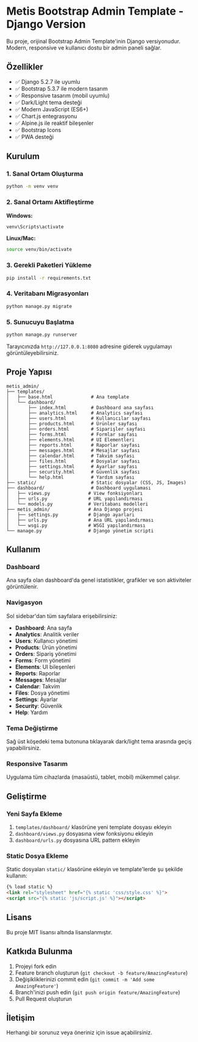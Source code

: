 # Metis Bootstrap Admin Template - Django Version

Bu proje, orijinal Bootstrap Admin Template'inin Django versiyonudur. Modern, responsive ve kullanıcı dostu bir admin paneli sağlar.

## Özellikler

- ✅ Django 5.2.7 ile uyumlu
- ✅ Bootstrap 5.3.7 ile modern tasarım
- ✅ Responsive tasarım (mobil uyumlu)
- ✅ Dark/Light tema desteği
- ✅ Modern JavaScript (ES6+)
- ✅ Chart.js entegrasyonu
- ✅ Alpine.js ile reaktif bileşenler
- ✅ Bootstrap Icons
- ✅ PWA desteği

## Kurulum

### 1. Sanal Ortam Oluşturma

```bash
python -m venv venv
```

### 2. Sanal Ortamı Aktifleştirme

**Windows:**
```bash
venv\Scripts\activate
```

**Linux/Mac:**
```bash
source venv/bin/activate
```

### 3. Gerekli Paketleri Yükleme

```bash
pip install -r requirements.txt
```

### 4. Veritabanı Migrasyonları

```bash
python manage.py migrate
```

### 5. Sunucuyu Başlatma

```bash
python manage.py runserver
```

Tarayıcınızda `http://127.0.0.1:8080` adresine giderek uygulamayı görüntüleyebilirsiniz.

## Proje Yapısı

```
metis_admin/
├── templates/
│   ├── base.html              # Ana template
│   └── dashboard/
│       ├── index.html         # Dashboard ana sayfası
│       ├── analytics.html     # Analytics sayfası
│       ├── users.html         # Kullanıcılar sayfası
│       ├── products.html      # Ürünler sayfası
│       ├── orders.html        # Siparişler sayfası
│       ├── forms.html         # Formlar sayfası
│       ├── elements.html      # UI Elementleri
│       ├── reports.html       # Raporlar sayfası
│       ├── messages.html      # Mesajlar sayfası
│       ├── calendar.html      # Takvim sayfası
│       ├── files.html         # Dosyalar sayfası
│       ├── settings.html      # Ayarlar sayfası
│       ├── security.html      # Güvenlik sayfası
│       └── help.html          # Yardım sayfası
├── static/                    # Static dosyalar (CSS, JS, Images)
├── dashboard/                 # Dashboard uygulaması
│   ├── views.py              # View fonksiyonları
│   ├── urls.py               # URL yapılandırması
│   └── models.py             # Veritabanı modelleri
├── metis_admin/              # Ana Django projesi
│   ├── settings.py           # Django ayarları
│   ├── urls.py               # Ana URL yapılandırması
│   └── wsgi.py               # WSGI yapılandırması
└── manage.py                 # Django yönetim scripti
```

## Kullanım

### Dashboard
Ana sayfa olan dashboard'da genel istatistikler, grafikler ve son aktiviteler görüntülenir.

### Navigasyon
Sol sidebar'dan tüm sayfalara erişebilirsiniz:
- **Dashboard**: Ana sayfa
- **Analytics**: Analitik veriler
- **Users**: Kullanıcı yönetimi
- **Products**: Ürün yönetimi
- **Orders**: Sipariş yönetimi
- **Forms**: Form yönetimi
- **Elements**: UI bileşenleri
- **Reports**: Raporlar
- **Messages**: Mesajlar
- **Calendar**: Takvim
- **Files**: Dosya yönetimi
- **Settings**: Ayarlar
- **Security**: Güvenlik
- **Help**: Yardım

### Tema Değiştirme
Sağ üst köşedeki tema butonuna tıklayarak dark/light tema arasında geçiş yapabilirsiniz.

### Responsive Tasarım
Uygulama tüm cihazlarda (masaüstü, tablet, mobil) mükemmel çalışır.

## Geliştirme

### Yeni Sayfa Ekleme

1. `templates/dashboard/` klasörüne yeni template dosyası ekleyin
2. `dashboard/views.py` dosyasına view fonksiyonu ekleyin
3. `dashboard/urls.py` dosyasına URL pattern ekleyin

### Static Dosya Ekleme

Static dosyaları `static/` klasörüne ekleyin ve template'lerde şu şekilde kullanın:

```html
{% load static %}
<link rel="stylesheet" href="{% static 'css/style.css' %}">
<script src="{% static 'js/script.js' %}"></script>
```

## Lisans

Bu proje MIT lisansı altında lisanslanmıştır.

## Katkıda Bulunma

1. Projeyi fork edin
2. Feature branch oluşturun (`git checkout -b feature/AmazingFeature`)
3. Değişikliklerinizi commit edin (`git commit -m 'Add some AmazingFeature'`)
4. Branch'inizi push edin (`git push origin feature/AmazingFeature`)
5. Pull Request oluşturun

## İletişim

Herhangi bir sorunuz veya öneriniz için issue açabilirsiniz.
